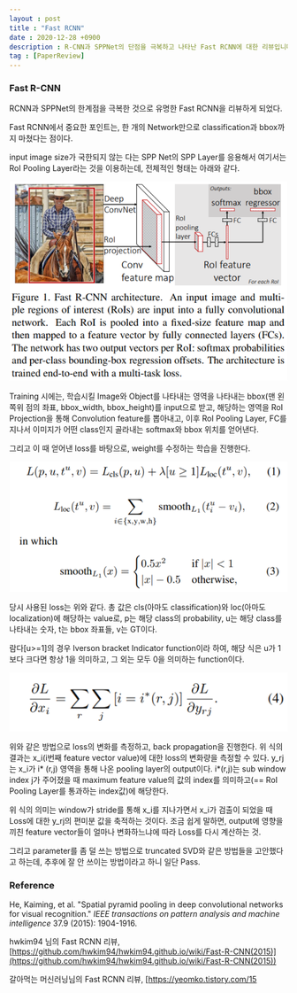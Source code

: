```yaml
---
layout : post
title : "Fast RCNN"
date : 2020-12-28 +0900
description : R-CNN과 SPPNet의 단점을 극복하고 나타난 Fast RCNN에 대한 리뷰입니다.
tag : [PaperReview]
---
```


### Fast R-CNN



 RCNN과 SPPNet의 한계점을 극복한 것으로 유명한 Fast RCNN을 리뷰하게 되었다. 



 Fast RCNN에서 중요한 포인트는, 한 개의 Network만으로 classification과 bbox까지 마쳤다는 점이다.

 

 input image size가 국한되지 않는 다는 SPP Net의 SPP Layer를 응용해서 여기서는 RoI Pooling Layer라는 것을 이용하는데, 전체적인 형태는 아래와 같다.

![img1](https://raw.githubusercontent.com/ReaperMaKNaE/reapermaknae.github.io/main/assets/img/20201218-1.png)

 Training 시에는, 학습시킬 Image와 Object를 나타내는 영역을 나타내는 bbox(맨 왼쪽위 점의 좌표, bbox_width, bbox_height)를 input으로 받고, 해당하는 영역을 RoI Projection을 통해 Convolution feature를 뽑아내고, 이후 RoI Pooling Layer, FC를 지나서 이미지가 어떤 class인지 골라내는 softmax와 bbox 위치를 얻어낸다.

 그리고 이 때 얻어낸 loss를 바탕으로, weight를 수정하는 학습을 진행한다. 

 ![img2](https://raw.githubusercontent.com/ReaperMaKNaE/reapermaknae.github.io/main/assets/img/20201218-2.png)

 당시 사용된 loss는 위와 같다. 총 값은 cls(아마도 classification)와 loc(아마도 localization)에 해당하는 value로, p는 해당 class의 probability, u는 해당 class를 나타내는 숫자, t는 bbox 좌표들, v는 GT이다.

 람다[u>=1]의 경우 Iverson bracket Indicator function이라 하여, 해당 식은 u가 1보다 크다면 항상 1을 의미하고, 그 외는 모두 0을 의미하는 function이다.

  ![img3](https://raw.githubusercontent.com/ReaperMaKNaE/reapermaknae.github.io/main/assets/img/20201218-3.png)

 위와 같은 방법으로 loss의 변화를 측정하고, back propagation을 진행한다. 위 식의 결과는 x_i(i번째 feature vector value)에 대한 loss의 변화량을 측정할 수 있다. y_rj는 x_i가 i* (r,j) 영역을 통해 나온 pooling layer의 output이다. i*(r,j)는 sub window index j가 주어졌을 때 maximum feature value의 값의 index를 의미하고(== RoI Pooling Layer를 통과하는 index값)에 해당한다.

 위 식의 의미는 window가 stride를 통해 x_i를 지나가면서 x_i가 검출이 되었을 때 Loss에 대한 y_rj의 편미분 값을 축적하는 것이다. 조금 쉽게 말하면, output에 영향을 끼친 feature vector들이 얼마나 변화하느냐에 따라 Loss를 다시 계산하는 것.



 그리고 parameter를 좀 덜 쓰는 방법으로 truncated SVD와 같은 방법들을 고안했다고 하는데, 추후에 잘 안 쓰이는 방법이라고 하니 일단 Pass.



### Reference

He, Kaiming, et al. "Spatial pyramid pooling in deep convolutional networks for visual recognition." *IEEE transactions on pattern analysis and machine intelligence* 37.9 (2015): 1904-1916.

hwkim94 님의 Fast RCNN 리뷰, [https://github.com/hwkim94/hwkim94.github.io/wiki/Fast-R-CNN(2015)](https://github.com/hwkim94/hwkim94.github.io/wiki/Fast-R-CNN(2015))

갈아먹는 머신러닝님의 Fast RCNN 리뷰, [https://yeomko.tistory.com/15

